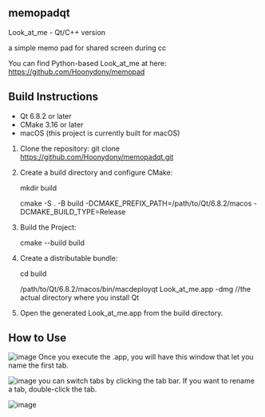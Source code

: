 ## memopadqt

Look_at_me - Qt/C++ version

a simple memo pad for shared screen during cc

You can find Python-based Look_at_me at here: https://github.com/Hoonydony/memopad


## Build Instructions

- Qt 6.8.2 or later
- CMake 3.16 or later
- macOS (this project is currently built for macOS)

1. Clone the repository:
   git clone https://github.com/Hoonydony/memopadqt.git 

2. Create a build directory and configure CMake:

   mkdir build

   cmake -S . -B build -DCMAKE_PREFIX_PATH=/path/to/Qt/6.8.2/macos -DCMAKE_BUILD_TYPE=Release

3. Build the Project:
   
   cmake --build build

4. Create a distributable bundle:
   
   cd build

   /path/to/Qt/6.8.2/macos/bin/macdeployqt Look_at_me.app -dmg //the actual directory where you install Qt

5. Open the generated Look_at_me.app from the build directory.


## How to Use

![image](https://github.com/user-attachments/assets/85c28e58-601b-4719-91e9-52d702cbdd2d)
Once you execute the .app, you will have this window that let you name the first tab.

![image](https://github.com/user-attachments/assets/24f5031b-01d0-44af-b814-8535a20d365a)
you can switch tabs by clicking the tab bar. If you want to rename a tab, double-click the tab.

![image](https://github.com/user-attachments/assets/b9b5d9bb-5d49-4602-beaa-be8ec2938230)

